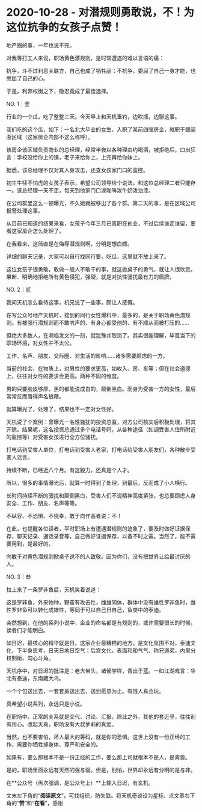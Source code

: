 # 2020-10-28 - 对潜规则勇敢说，不！为这位抗争的女孩子点赞！

地产圈的事，一年也说不完。

对我等打工人来说，职场黄色潜规则，是时常遭遇的难以言语的痛：

抗争，斗不过利息关联方，自己也成了牺牲品；不抗争，委屈了自己一身才能，也憋屈了自己的心。

于是，利弊权衡之下，隐忍竟成了最佳选择。

NO. 1｜壹

行业的一个瓜，吃了整整三天。今天早上和天机垂钓，边吹瓶，边聊这事。

我们吃的这个瓜，如下：一名北大毕业的女生，入职了某前四强房企，就职于赣闽浙区域（这家房企内部不这么称呼）。

该房企该区域负责商业的总经理，经常半夜以各种理由约喝酒，被拒绝后，口出狂言：学校没给你上的课，老子来给你上，上完再给你妹上。

据悉，该总经理不仅对其人身攻击，还查女孩家门口的监控。

初生牛犊不怕虎的女孩子表示，希望公司领导给个说法，和这位总经理二者只能存一。该总经理一天不走，每天到他家门口泼咖啡泼牛奶泼油漆。

在公司群里这么一顿曝光，不久她就被移出了各个群。第二天的事，是在区域公司报警处理这事。

从目前已知道的结果来看，女孩子今年三月已离职在创业，不过后续谁走谁留，要看这家房企怎么处理了。

在我看来，这简直是在侮辱潜规则啊，分明是想白嫖。

详细的聊天记录，大家可以自行找同行要，吃瓜，这里就不放上来了。

这位女孩子很勇敢，敢做一般人不敢干的事，就这掀桌子的勇气，就让人很欣赏。果断、明确地拒绝所有黄色侵犯，强硬，就是对抗性骚扰最有力的盾牌。

NO. 2｜贰

我问天机怎么看待这事，机兄说了一些事，颇让人感慨。

在写公众号地产天机时，接到的同行女性爆料中，最多的，是关于职场黄色潜规则。有被强行潜规则而不敢吭声的、有身心都受创的、有不顺从而被打压的......

但绝大多数人，在濒临发文的一刻，就犹豫并取消了。其实很能理解，毕竟当下的职场环境，对女性并不太公。

工作、名声、朋友、交际圈、对生活的影响......诸多需要顾虑的一方。

当前的社会，在物质上，对男性的要求更高，如收入、房、车等；但在社会道德上，往往对女性的要求会更高。两种不同的维度。

男的只要脸皮够厚，黑的都能说成白的，颠倒黑白。而身为受害一方的女性，最后常常反而落得声名狼藉。

就算曝光了，处理了，结果也不一定对女性好。

天机说了个案例：曾曝光一名性骚扰的投资总监，对方公司核实后积极处理，将其开除。结果呢，这名投资总通过多个电话号码，从各种途径（如调受害人住所附近的监控等）对受害女孩进行全方位骚扰。

打电话到受害人单位，打电话到受害人老家，打电话给受害人朋友们，各种散步受害人谣言。

持续不断，已经近八个月。有这毅力，还真是个人才。

所以，很多的事情曝光后，就算一时得到了处理，到最后，反而成了小人横行。

长时间持续不断的骚扰和颠倒黑白，受害人们不说精神高度紧张，也总要顾虑人身安全、工作、朋友、名声等等。

不纵容、不恐惧、不侥幸，敢于向作恶者说：不！

在此，也提醒各位读者，平时职场上有遭遇潜规则的迹象了，要及时做好证据保存，聊天记录、通话录音等，自己做好证据保存，以备不时之需。当然了，能不需要用到，是最好的。

向敢于对黄色潜规则掀桌子说不的人致敬。因为你们，没有把世界让给最讨厌的人。

NO. 3｜叁

拉上来了一条罗非鱼后，天机笑着说道：

这是罗非鱼，外来物种，野蛮有攻击性，雌雄同体，群体中没有雄性罗非鱼时，雌性罗非鱼可以转化成雄性，等同于可以自己日自己，鱼类中的泰迪。

突然想到，在他的系列小说中，企业的命名都是有规则的，或许需要很长的时候，读者们才能明白。

如日迟，最核心的精华就是日。这家企业最糟糕的地方，是文化氛围不对，泰迪文化，下半身思考，日天日地日空气；后宫文化，表面和和气气、称兄道弟，内里分权制衡、勾心斗角。

天机序中，对日迟的批注是：老大带头，诸侯学样，青出于蓝。一如江湖戏言：华北有泰迪，东南藏大鸟。

一个个包送出去，一套套房送出去，送到愿意为止。有钱人真会玩。

真希望小说系列，永远只是小说。

在职场中，正常的关系就是交代、讨论、汇报，除此之外，其他的套近乎，往往别有用心。收起天真，职场没有大叔萝莉的真爱。

当然，也不要害怕，坏人最大的筹码，就是你的恐惧。这世上没有一份正经的工作，需要你牺牲掉身体、尊严和安全的。

如果有，要么那根本不是一份正经的工作，要么那上司就根本不是人，是禽兽。

是的，职场里面永远有天然的强与弱。但是，别怕，世界却永远有分明的是与非。

在**公众号（再次强调，是公众号上）**上输入日迟，有玄机。


文末左下角的“**阅读原文**”，可找组织，防失联。将天机奇谈设为星标、点文章右下角的“**赞**”和“**在看**”，感谢